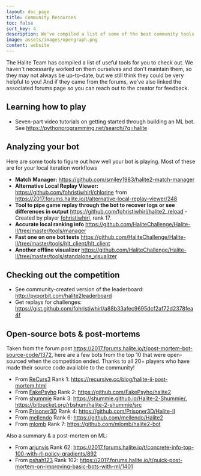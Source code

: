 ```yaml
---
layout: doc_page
title: Community Resources
toc: false
sort_key: 4
description: We've compiled a list of some of the best community tools for you to use as you play.
image: assets/images/opengraph.png
content: website
---
```


The Halite Team has compiled a list of useful tools for you to check out. We haven't necessarily worked on them ourselves and don't maintain them, so they may not always be up-to-date, but we still think they could be very helpful to you! And if they came from the forums, we've also linked the associated forums page so you can reach out to the creator for feedback.

## Learning how to play
- Seven-part video tutorials on getting started through building an ML bot. See <https://pythonprogramming.net/search/?q=halite>

## Analyzing your bot
Here are some tools to figure out how well your bot is playing. Most of these are for your local iteration workflows
- **Match Manager:** <https://github.com/smiley1983/halite2-match-manager>
- **Alternative Local Replay Viewer:** <https://github.com/fohristiwhirl/chlorine> from <https://2017.forums.halite.io/t/alternative-local-replay-viewer/248>
- **Tool to pipe game replay through the bot to recover logs or see differences in output** <https://github.com/fohristiwhirl/halite2_reload> - Created by player [fohristiwhirl](https://halite.io/user?user_id=1278), rank 17.
- **Accurate local ranking info** <https://github.com/HaliteChallenge/Halite-II/tree/master/tools/manager>
- **Fast one on one bot tests** <https://github.com/HaliteChallenge/Halite-II/tree/master/tools/hlt_client/hlt_client>
- **Another offline visualizer** <https://github.com/HaliteChallenge/Halite-II/tree/master/tools/standalone_visualizer>

## Checking out the competition
- See community-created version of the leaderboard: <http://pvporbit.com/halite2leaderboard>
- Get replays for challenges: <https://gist.github.com/fohristiwhirl/a88b33afec9695dcf2af72d2378fea4f>

## Open-source bots & post-mortems
Taken from the forum post <https://2017.forums.halite.io/t/post-mortem-bot-source-code/1372>, here are a few bots from the top 10 that were open-sourced when the competition ended. Thanks to all 20+ players who have made their source code available to the community!

- From [ReCurs3](https://2017.halite.io/user?user_id=1896) Rank 1: <https://recursive.cc/blog/halite-ii-post-mortem.html>
- From [FakePsyho](https://2017.halite.io/user?user_id=4355) Rank 2: <https://github.com/FakePsyho/halite2>
- From [shummie](https://2017.halite.io/user?user_id=1281) Rank 3: <https://shummie.github.io/Halite-2-Shummie/>, <https://bitbucket.org/rbshum/halite-2-shummie/src>
- From [Prisoner3D](https://2017.halite.io/user?user_id=1647) Rank 4: <https://github.com/Prisoner3D/Halite-II>
- From [mellendo](https://2017.halite.io/user?user_id=1117) Rank 6: <https://github.com/mellendo/Halite2>
- From [mlomb](https://2017.halite.io/user?user_id=5622) Rank 7: <https://github.com/mlomb/halite2-bot>

Also a summary & a post-mortem on ML:
- From [arjunvis](https://2017.halite.io/user?user_id=1052) Rank 62: <https://2017.forums.halite.io/t/concrete-info-top-100-with-rl-policy-gradients/892>
- From [pshah123](https://2017.halite.io/user?user_id=6473) Rank 102: <https://2017.forums.halite.io/t/quick-post-mortem-on-improving-basic-bots-with-ml/1401>
